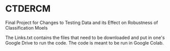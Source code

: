 # CTDERCM
Final Project for Changes to Testing Data and its Effect on Robustness of Classification Moels

The Links.txt contains the files that need to be downloaded and put in one's Google Drive to run the code.
The code is meant to be run in Google Colab. 
